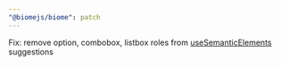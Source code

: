 ```yaml
---
"@biomejs/biome": patch
---
```


Fix: remove option, combobox, listbox roles from [useSemanticElements](https://biomejs.dev/linter/rules/use-semantic-elements/) suggestions
